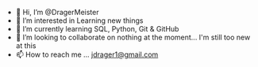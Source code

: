 - 👋 Hi, I’m @DragerMeister
- 👀 I’m interested in Learning new things
- 🌱 I’m currently learning SQL, Python, Git & GitHub
- 💞️ I’m looking to collaborate on nothing at the moment... I'm still too new at this
- 📫 How to reach me ... jdrager1@gmail.com

<!---
DragerMeister/DragerMeister is a ✨ special ✨ repository because its `README.md` (this file) appears on your GitHub profile.
You can click the Preview link to take a look at your changes.
--->
